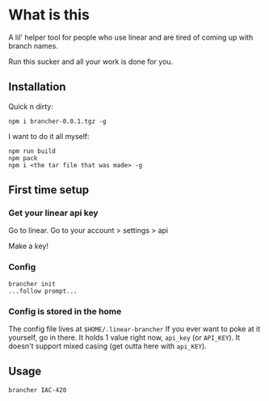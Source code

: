 # What is this

A lil' helper tool for people who use linear and are tired of coming up with branch names.

Run this sucker and all your work is done for you.

## Installation

Quick n dirty:

```
npm i brancher-0.0.1.tgz -g
```

I want to do it all myself:

```
npm run build
npm pack
npm i <the tar file that was made> -g
```

## First time setup

### Get your linear api key

Go to linear. Go to your account > settings > api

Make a key!

### Config

```
brancher init
...follow prompt...
```

### Config is stored in the home

The config file lives at `$HOME/.linear-brancher`
If you ever want to poke at it yourself, go in there.
It holds 1 value right now, `api_key` (or `API_KEY`). 
It doesn't support mixed casing (get outta here with `api_KEY`).

## Usage

```
brancher IAC-420
```
